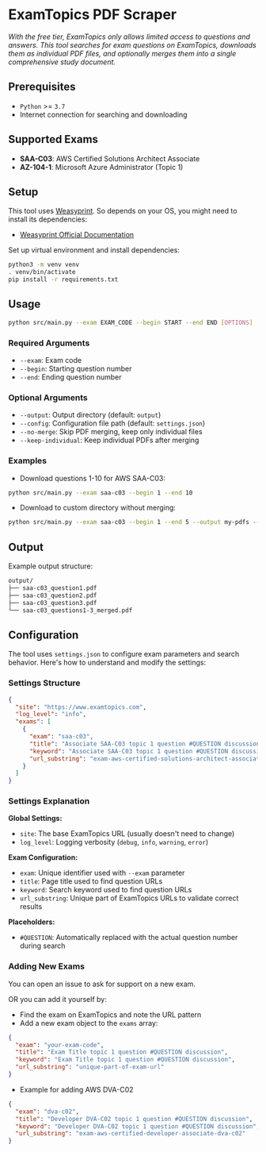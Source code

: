 # ExamTopics PDF Scraper

*With the free tier, ExamTopics only allows limited access to questions and answers. This tool searches for exam questions on ExamTopics, downloads them as individual PDF files, and optionally merges them into a single comprehensive study document.*

## Prerequisites

- `Python` >= `3.7`
- Internet connection for searching and downloading

## Supported Exams

- **SAA-C03**: AWS Certified Solutions Architect Associate
- **AZ-104-1**: Microsoft Azure Administrator (Topic 1)

## Setup

This tool uses [Weasyprint](https://weasyprint.org/). So depends on your OS, you might need to install its dependencies: 
- [Weasyprint Official Documentation](https://doc.courtbouillon.org/weasyprint/stable/first_steps.html)

Set up virtual environment and install dependencies:

```bash
python3 -m venv venv
. venv/bin/activate
pip install -r requirements.txt
```

## Usage

```bash
python src/main.py --exam EXAM_CODE --begin START --end END [OPTIONS]
```

### Required Arguments

- `--exam`: Exam code
- `--begin`: Starting question number
- `--end`: Ending question number

### Optional Arguments

- `--output`: Output directory (default: `output`)
- `--config`: Configuration file path (default: `settings.json`)
- `--no-merge`: Skip PDF merging, keep only individual files
- `--keep-individual`: Keep individual PDFs after merging

### Examples

- Download questions 1-10 for AWS SAA-C03:
```bash
python src/main.py --exam saa-c03 --begin 1 --end 10
```

- Download to custom directory without merging:
```bash
python src/main.py --exam saa-c03 --begin 1 --end 5 --output my-pdfs --no-merge
```

## Output

Example output structure:
```bash
output/
├── saa-c03_question1.pdf
├── saa-c03_question2.pdf
├── saa-c03_question3.pdf
└── saa-c03_questions1-3_merged.pdf
```

## Configuration

The tool uses `settings.json` to configure exam parameters and search behavior. Here's how to understand and modify the settings:

### Settings Structure

```json
{
  "site": "https://www.examtopics.com",
  "log_level": "info",
  "exams": [
    {
      "exam": "saa-c03",
      "title": "Associate SAA-C03 topic 1 question #QUESTION discussion",
      "keyword": "Associate SAA-C03 topic 1 question #QUESTION discussion",
      "url_substring": "exam-aws-certified-solutions-architect-associate-saa-c03"
    }
  ]
}
```

### Settings Explanation

**Global Settings:**
- `site`: The base ExamTopics URL (usually doesn't need to change)
- `log_level`: Logging verbosity (`debug`, `info`, `warning`, `error`)

**Exam Configuration:**
- `exam`: Unique identifier used with `--exam` parameter
- `title`: Page title used to find question URLs
- `keyword`: Search keyword used to find question URLs
- `url_substring`: Unique part of ExamTopics URLs to validate correct results

**Placeholders:**
- `#QUESTION`: Automatically replaced with the actual question number during search

### Adding New Exams

You can open an issue to ask for support on a new exam.

OR you can add it yourself by:

- Find the exam on ExamTopics and note the URL pattern
- Add a new exam object to the `exams` array:

```json
{
  "exam": "your-exam-code",
  "title": "Exam Title topic 1 question #QUESTION discussion",
  "keyword": "Exam Title topic 1 question #QUESTION discussion",
  "url_substring": "unique-part-of-exam-url"
}
```

- Example for adding AWS DVA-C02
```json
{
  "exam": "dva-c02",
  "title": "Developer DVA-C02 topic 1 question #QUESTION discussion",
  "keyword": "Developer DVA-C02 topic 1 question #QUESTION discussion",
  "url_substring": "exam-aws-certified-developer-associate-dva-c02"
}
```

